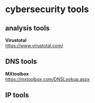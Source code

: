 # cybersecurity tools

## analysis tools
**Virustotal**\
https://www.virustotal.com/
## DNS tools
**MXtoolbox**\
https://mxtoolbox.com/DNSLookup.aspx
## IP tools
